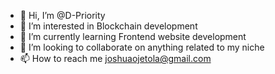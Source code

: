 - 👋 Hi, I’m @D-Priority
- 👀 I’m interested in Blockchain development
- 🌱 I’m currently learning Frontend website development
- 💞️ I’m looking to collaborate on anything related to my niche
- 📫 How to reach me joshuaojetola@gmail.com

<!---
D-Priority/D-Priority is a ✨ special ✨ repository because its `README.md` (this file) appears on your GitHub profile.
You can click the Preview link to take a look at your changes.
--->
